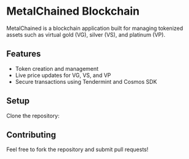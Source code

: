 # MetalChained Blockchain

MetalChained is a blockchain application built for managing tokenized assets such as virtual gold (VG), silver (VS), and platinum (VP). 

## Features
- Token creation and management
- Live price updates for VG, VS, and VP
- Secure transactions using Tendermint and Cosmos SDK

## Setup
Clone the repository:

## Contributing
Feel free to fork the repository and submit pull requests!